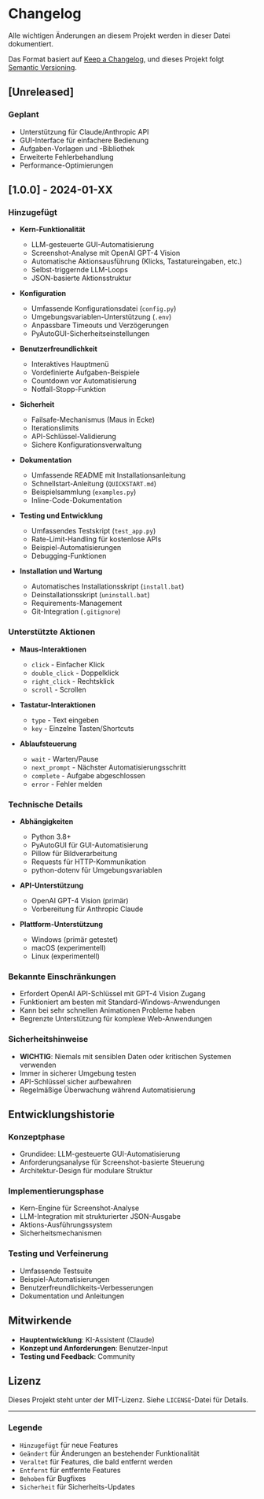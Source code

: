 # Changelog

Alle wichtigen Änderungen an diesem Projekt werden in dieser Datei dokumentiert.

Das Format basiert auf [Keep a Changelog](https://keepachangelog.com/de/1.0.0/),
und dieses Projekt folgt [Semantic Versioning](https://semver.org/spec/v2.0.0.html).

## [Unreleased]

### Geplant
- Unterstützung für Claude/Anthropic API
- GUI-Interface für einfachere Bedienung
- Aufgaben-Vorlagen und -Bibliothek
- Erweiterte Fehlerbehandlung
- Performance-Optimierungen

## [1.0.0] - 2024-01-XX

### Hinzugefügt
- **Kern-Funktionalität**
  - LLM-gesteuerte GUI-Automatisierung
  - Screenshot-Analyse mit OpenAI GPT-4 Vision
  - Automatische Aktionsausführung (Klicks, Tastatureingaben, etc.)
  - Selbst-triggernde LLM-Loops
  - JSON-basierte Aktionsstruktur

- **Konfiguration**
  - Umfassende Konfigurationsdatei (`config.py`)
  - Umgebungsvariablen-Unterstützung (`.env`)
  - Anpassbare Timeouts und Verzögerungen
  - PyAutoGUI-Sicherheitseinstellungen

- **Benutzerfreundlichkeit**
  - Interaktives Hauptmenü
  - Vordefinierte Aufgaben-Beispiele
  - Countdown vor Automatisierung
  - Notfall-Stopp-Funktion

- **Sicherheit**
  - Failsafe-Mechanismus (Maus in Ecke)
  - Iterationslimits
  - API-Schlüssel-Validierung
  - Sichere Konfigurationsverwaltung

- **Dokumentation**
  - Umfassende README mit Installationsanleitung
  - Schnellstart-Anleitung (`QUICKSTART.md`)
  - Beispielsammlung (`examples.py`)
  - Inline-Code-Dokumentation

- **Testing und Entwicklung**
  - Umfassendes Testskript (`test_app.py`)
  - Rate-Limit-Handling für kostenlose APIs
  - Beispiel-Automatisierungen
  - Debugging-Funktionen

- **Installation und Wartung**
  - Automatisches Installationsskript (`install.bat`)
  - Deinstallationsskript (`uninstall.bat`)
  - Requirements-Management
  - Git-Integration (`.gitignore`)

### Unterstützte Aktionen
- **Maus-Interaktionen**
  - `click` - Einfacher Klick
  - `double_click` - Doppelklick
  - `right_click` - Rechtsklick
  - `scroll` - Scrollen

- **Tastatur-Interaktionen**
  - `type` - Text eingeben
  - `key` - Einzelne Tasten/Shortcuts

- **Ablaufsteuerung**
  - `wait` - Warten/Pause
  - `next_prompt` - Nächster Automatisierungsschritt
  - `complete` - Aufgabe abgeschlossen
  - `error` - Fehler melden

### Technische Details
- **Abhängigkeiten**
  - Python 3.8+
  - PyAutoGUI für GUI-Automatisierung
  - Pillow für Bildverarbeitung
  - Requests für HTTP-Kommunikation
  - python-dotenv für Umgebungsvariablen

- **API-Unterstützung**
  - OpenAI GPT-4 Vision (primär)
  - Vorbereitung für Anthropic Claude

- **Plattform-Unterstützung**
  - Windows (primär getestet)
  - macOS (experimentell)
  - Linux (experimentell)

### Bekannte Einschränkungen
- Erfordert OpenAI API-Schlüssel mit GPT-4 Vision Zugang
- Funktioniert am besten mit Standard-Windows-Anwendungen
- Kann bei sehr schnellen Animationen Probleme haben
- Begrenzte Unterstützung für komplexe Web-Anwendungen

### Sicherheitshinweise
- **WICHTIG**: Niemals mit sensiblen Daten oder kritischen Systemen verwenden
- Immer in sicherer Umgebung testen
- API-Schlüssel sicher aufbewahren
- Regelmäßige Überwachung während Automatisierung

## Entwicklungshistorie

### Konzeptphase
- Grundidee: LLM-gesteuerte GUI-Automatisierung
- Anforderungsanalyse für Screenshot-basierte Steuerung
- Architektur-Design für modulare Struktur

### Implementierungsphase
- Kern-Engine für Screenshot-Analyse
- LLM-Integration mit strukturierter JSON-Ausgabe
- Aktions-Ausführungssystem
- Sicherheitsmechanismen

### Testing und Verfeinerung
- Umfassende Testsuite
- Beispiel-Automatisierungen
- Benutzerfreundlichkeits-Verbesserungen
- Dokumentation und Anleitungen

## Mitwirkende

- **Hauptentwicklung**: KI-Assistent (Claude)
- **Konzept und Anforderungen**: Benutzer-Input
- **Testing und Feedback**: Community

## Lizenz

Dieses Projekt steht unter der MIT-Lizenz. Siehe `LICENSE`-Datei für Details.

---

### Legende
- `Hinzugefügt` für neue Features
- `Geändert` für Änderungen an bestehender Funktionalität
- `Veraltet` für Features, die bald entfernt werden
- `Entfernt` für entfernte Features
- `Behoben` für Bugfixes
- `Sicherheit` für Sicherheits-Updates